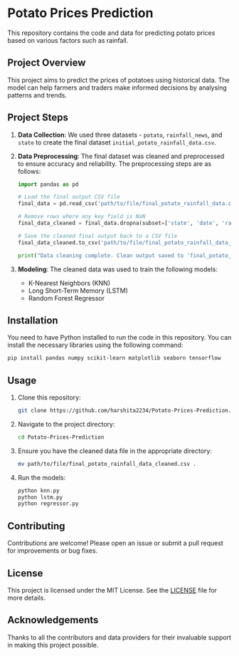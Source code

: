 # Potato Prices Prediction

This repository contains the code and data for predicting potato prices based on various factors such as rainfall.

## Project Overview

This project aims to predict the prices of potatoes using historical data. The model can help farmers and traders make informed decisions by analysing patterns and trends.

## Project Steps

1. **Data Collection**: We used three datasets - `potato`, `rainfall_news`, and `state` to create the final dataset `initial_potato_rainfall_data.csv`.
2. **Data Preprocessing**: The final dataset was cleaned and preprocessed to ensure accuracy and reliability. The preprocessing steps are as follows:

    ```python
    import pandas as pd

    # Load the final output CSV file
    final_data = pd.read_csv('path/to/file/final_potato_rainfall_data.csv')

    # Remove rows where any key field is NaN
    final_data_cleaned = final_data.dropna(subset=['state', 'date', 'rainfall', 'price'])

    # Save the cleaned final output back to a CSV file
    final_data_cleaned.to_csv('path/to/file/final_potato_rainfall_data_cleaned.csv', index=False)

    print("Data cleaning complete. Clean output saved to 'final_potato_rainfall_data_cleaned.csv'.")
    ```
3. **Modeling**: The cleaned data was used to train the following models:
    - K-Nearest Neighbors (KNN)
    - Long Short-Term Memory (LSTM)
    - Random Forest Regressor

## Installation

You need to have Python installed to run the code in this repository. You can install the necessary libraries using the following command:

```bash
pip install pandas numpy scikit-learn matplotlib seaborn tensorflow
```

## Usage

1. Clone this repository:
    ```bash
    git clone https://github.com/harshita2234/Potato-Prices-Prediction.git
    ```
2. Navigate to the project directory:
    ```bash
    cd Potato-Prices-Prediction
    ```
3. Ensure you have the cleaned data file in the appropriate directory:
    ```bash
    mv path/to/file/final_potato_rainfall_data_cleaned.csv .
    ```
4. Run the models:
    ```bash
    python knn.py
    python lstm.py
    python regressor.py
    ```

## Contributing

Contributions are welcome! Please open an issue or submit a pull request for improvements or bug fixes.

## License

This project is licensed under the MIT License. See the [LICENSE](LICENSE) file for more details.

## Acknowledgements

Thanks to all the contributors and data providers for their invaluable support in making this project possible.

